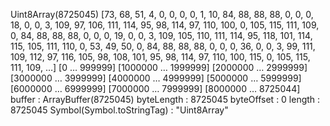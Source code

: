 Uint8Array(8725045) [73, 68, 51, 4, 0, 0, 0, 0, 1, 10, 84, 88, 88, 88, 0, 0, 0, 18, 0, 0, 3, 109, 97, 106, 111, 114, 95, 98, 114, 97, 110, 100, 0, 105, 115, 111, 109, 0, 84, 88, 88, 88, 0, 0, 0, 19, 0, 0, 3, 109, 105, 110, 111, 114, 95, 118, 101, 114, 115, 105, 111, 110, 0, 53, 49, 50, 0, 84, 88, 88, 88, 0, 0, 0, 36, 0, 0, 3, 99, 111, 109, 112, 97, 116, 105, 98, 108, 101, 95, 98, 114, 97, 110, 100, 115, 0, 105, 115, 111, 109, …]
[0 … 999999]
[1000000 … 1999999]
[2000000 … 2999999]
[3000000 … 3999999]
[4000000 … 4999999]
[5000000 … 5999999]
[6000000 … 6999999]
[7000000 … 7999999]
[8000000 … 8725044]
buffer
: 
ArrayBuffer(8725045)
byteLength
: 
8725045
byteOffset
: 
0
length
: 
8725045
Symbol(Symbol.toStringTag)
: 
"Uint8Array"
